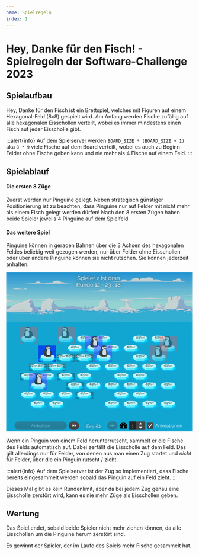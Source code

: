```yaml
---
name: Spielregeln
index: 1
---
```


# Hey, Danke für den Fisch! - Spielregeln der Software-Challenge 2023

## Spielaufbau

Hey, Danke für den Fisch ist ein Brettspiel, welches mit Figuren auf einem Hexagonal-Feld (8x8) gespielt wird.
Am Anfang werden Fische zufällig auf alle hexagonalen Eisschollen verteilt, wobei es immer mindestens einen Fisch auf jeder Eisscholle gibt.

:::alert{info}
Auf dem Spielserver werden ``BOARD_SIZE * (BOARD_SIZE + 1)`` aka `8 * 9` viele Fische auf dem Board verteilt, wobei es auch zu Beginn Felder ohne Fische geben kann und nie mehr als 4 Fische auf einem Feld.
:::

## Spielablauf

#### Die ersten 8 Züge

Zuerst werden nur Pinguine gelegt. Neben strategisch günstiger Positionierung ist zu beachten, dass Pinguine nur auf Felder mit nicht mehr als einem Fisch gelegt werden dürfen!
Nach den 8 ersten Zügen haben beide Spieler jeweils 4 Pinguine auf dem Spielfeld.

#### Das weitere Spiel

Pinguine können in geraden Bahnen über die 3 Achsen des hexagonalen Feldes beliebig weit gezogen werden, nur über Felder ohne Eisschollen oder über andere Pinguine können sie nicht rutschen. Sie können jederzeit anhalten.

![Spielfeld](/images/spiele/penguins/penguins_spielfeld.png "Spielfeld")

Wenn ein Pinguin von einem Feld herunterrutscht, sammelt er die Fische des Felds automatisch auf. Dabei zerfällt die Eisscholle auf dem Feld. Das gilt allerdings nur für Felder, von denen aus man einen Zug startet und *nicht* für Felder, über die ein Pinguin rutscht / zieht.

:::alert{info}
Auf dem Spielserver ist der Zug so implementiert, dass Fische bereits eingesammelt werden sobald das Pinguin auf ein Feld zieht.
:::

Dieses Mal gibt es kein Rundenlimit, aber da bei jedem Zug genau eine Eisscholle zerstört wird, kann es nie mehr Züge als Eisschollen geben.

## Wertung

Das Spiel endet, sobald beide Spieler nicht mehr ziehen können, da alle Eisschollen um die Pinguine herum zerstört sind.

Es gewinnt der Spieler, der im Laufe des Spiels mehr Fische gesammelt hat.

